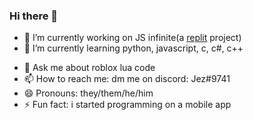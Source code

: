 ### Hi there 👋
- 🔭 I’m currently working on JS infinite(a [replit](https://repl.it/) project)
- 🌱 I’m currently learning python, javascript, c, c#, c++
<!-- - 👯 I’m looking to collaborate on
- 🤔 I’m looking for help with ... -->
- 💬 Ask me about roblox lua code
- 📫 How to reach me: dm me on discord: Jez#9741
- 😄 Pronouns: they/them/he/him
- ⚡ Fun fact: i started programming on a mobile app

<!--
**jez13/jez13** is a ✨ _special_ ✨ repository because its `README.md` (this file) appears on your GitHub profile.

Here are some ideas to get you started:

- 🔭 I’m currently working on ...
- 🌱 I’m currently learning ...
- 👯 I’m looking to collaborate on ...
- 🤔 I’m looking for help with ...
- 💬 Ask me about ...
- 📫 How to reach me: ...
- 😄 Pronouns: ...
- ⚡ Fun fact: ...
-->

